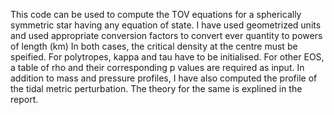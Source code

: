 This code can be used to compute the TOV equations for a spherically symmetric star having any equation of state. 
I have used geometrized units and used appropriate conversion factors to convert ever quantity to powers of length (km)
In both cases, the critical density at the centre must be speified.
For polytropes, kappa and tau have to be initialised.
For other EOS, a table of rho and their corresponding p values are required as input.
In addition to mass and pressure profiles, I have also computed the profile of the tidal metric perturbation. The theory for the same is explined in the report.
